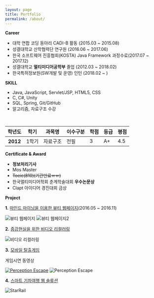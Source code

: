 ```yaml
---
layout: page
title: Portfolio
permalink: /about/
---
```


**Career**

* 대학 연합 코딩 동아리 CADI-B 활동 (2015.03 ~ 2015.08)
* 성결대학교 산학협력단 연구원 (2016.06 ~ 2017.06)
* 한국 소프트웨어 진흥협회(KOSTA) Java Framework 과정수료(2017.07 ~ 2017.12)
* 성결대학교 **멀티미디어공학부** 졸업 (2012.03 ~ 2018.02)
* 한국특허정보원(SW개발 및 운영) 인턴 (2018.02 ~ )

**SKILL**

* Java, JavaScript, Servlet/JSP, HTML5, CSS
* C, C#, Unity
* SQL, Spring, Git/GitHub
* 알고리즘, 자료구조 수강

<table class="table table-hover">
      <thead>
        <tr>
          <th>학년도</th>
          <th>학기</th>
          <th>과목명</th>
          <th>이수구분</th>
          <th>학점</th>
          <th>등급</th>
          <th>평점</th>
        </tr>
      </thead>
      <tbody>
        <tr>
          <th scope="row">2012</th>
          <td>1학기</td>
          <td>자료구조</td>
          <td>전필</td>
          <td>3</td>
          <td>A+</td>
          <td>4.5</td>
        </tr>
      </tbody>
</table>

**Certificate & Award**

* **정보처리기사**
* Mos Master
* ~~Toeic(810)(기간만료ㅠㅠ)~~
* 한국멀티미디어학회 춘계학술대회 **우수논문상**
* Clapt 아이디어 경진대회 금상

**Project**

**1.** [마인드 마이닝을 이용한 뷰티 웹페이지](https://rlftmdtp.github.io/project/beauty-project/)(2016.05 ~ 2016.11)

![뷰티 웹페이지](https://rlftmdtp.github.io/static/img/project/뷰티%20웹페이지.png)
![뷰티 웹페이지2](https://rlftmdtp.github.io/static/img/project/뷰티%20웹페이지2.png)

**2.** [증강현실을 위한 비디오 리컬러링](https://rlftmdtp.github.io/project/image-analysis-project/)

![비디오 리컬러링](https://rlftmdtp.github.io/static/img/project/비디오%20리컬러링.gif)

**3.** [모바일 탈출게임](https://rlftmdtp.github.io/project/mobile-escape-project/)

게임시연 동영상

[![Perception Escape](https://img.youtube.com/vi/lwmm-79zkd0/0.jpg)](https://www.youtube.com/watch?v=lwmm-79zkd0)
![Perception Escape](https://rlftmdtp.github.io/static/img/project/모바일%20탈출게임.png)

**4.** [스마트 기차여행 웹 솔류션](https://rlftmdtp.github.io/project/smart-rail-project/)

![StarRail](https://rlftmdtp.github.io/static/img/project/starRail.png)

